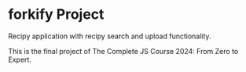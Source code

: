# forkify Project

Recipy application with recipy search and upload functionality.

This is the final project of The Complete JS Course 2024: From Zero to Expert. 